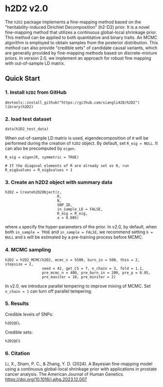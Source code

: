 # h2D2 v2.0

The `h2D2` package implements a fine-mapping method based on the 
"heritability-induced Dirichlet Decomposition" (h2-D2) prior.
It is a novel fine-mapping method that utilizes a continuous global-local 
shrinkage prior.
This method can be applied to both quantitative and binary traits.
An MCMC algorithm is employed to obtain samples from the posterior 
distribution.
This method can also provide "credible sets" of candidate
causal variants, which are generally provided by fine-mapping methods
based on discrete-mixture priors.
In version 2.0, we implement an approach for robust fine mapping with
out-of-sample LD matrix.

## Quick Start

### 1. Install `h2D2` from GitHub
```
devtools::install_github("https://github.com/xiangli428/h2D2")
library(h2D2)
```

### 2. load test dataset
```
data(h2D2_test_data)
```
When out-of-sample LD matrix is used, eigendecomposition of `R` will be 
performed during the creation of `h2D2` object. By default, set `R_eig = NULL`.
It can also be precomputed by `eigen`.
```
R_eig = eigen(R, symmetric = TRUE)

# If the diagonal elements of R are already set as 0, run
R_eig$values = R_eig$values + 1 
```

### 3. Create an h2D2 object with summary data

```
h2D2 = Createh2D2Object(z,
                        R,
                        N,
                        SNP_ID,
                        in_sample_LD = FALSE,
                        R_eig = R_eig,
                        a = 0.005)
```
where `a` specify the hyper-parameters of the prior.
In v2.0, by default, when both `in_sample = TRUE` and `in_sample = FALSE`, we 
recommend setting `b = NULL` and `b` will be estimated by a pre-training 
process before MCMC. 

### 4. MCMC sampling

```
h2D2 = h2D2_MCMC(h2D2, mcmc_n = 5500, burn_in = 500, thin = 2, stepsize = 2, 
                 seed = 42, get_CS = T, n_chain = 3, fold = 1.1,
                 pre_mcmc_n = 400, pre_burn_in = 200, pre_p = 0.05,
                 pre_maxiter = 10, pre_miniter = 2)
```
In v2.0, we introduce parallel tempering to improve mixing of MCMC. Set
`n_chain = 1` can turn off parallel tempering.

### 5. Results

Credible levels of SNPs:
```
h2D2@CL
```
Credible sets:
```
h2D2@CS
```

### 6. Citation

Li, X., Sham, P. C., & Zhang, Y. D. (2024). A Bayesian fine-mapping model using 
a continuous global-local shrinkage prior with applications in prostate cancer 
analysis. The American Journal of Human Genetics.
https://doi.org/10.1016/j.ajhg.2023.12.007
